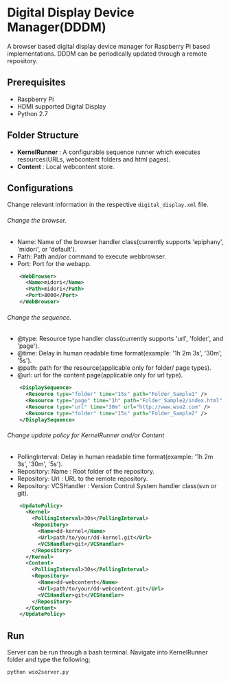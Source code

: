 Digital Display Device Manager(DDDM)
===================================
A browser based digital display device manager for Raspberry Pi based implementations. DDDM can be periodically updated through a remote repository.

Prerequisites
--------------
* Raspberry Pi
* HDMI supported Digital Display
* Python 2.7

Folder Structure
-----------------
* **KernelRunner** : A configurable sequence runner which executes resources(URLs, webcontent folders and html pages).
* **Content** : Local webcontent store.

Configurations
------------------

Change relevant information in the respective `digital_display.xml` file.

###### Change the browser.
* Name: Name of the browser handler class(currently supports 'epiphany', 'midori', or 'default').
* Path: Path and/or command to execute webbrowser.
* Port: Port for the webapp.
```xml
    <WebBrowser>
      <Name>midori</Name>
      <Path>midori</Path>
      <Port>8000</Port>
    </WebBrowser>
```
###### Change the sequence.
* @type: Resource type handler class(currently supports 'url', 'folder', and 'page').
* @time: Delay in human readable time format(example: '1h 2m 3s', '30m', '5s').
* @path: path for the resource(applicable only for folder/ page types).
* @url: url for the content page(applicable only for url type).
```xml
    <DisplaySequence>
      <Resource type="folder" time="15s" path="Folder_Sample1" />
      <Resource type="page" time="1h" path="Folder_Sample2/index.html" />
      <Resource type="url" time="30m" url="http://www.wso2.com" />
      <Resource type="folder" time="15s" path="Folder_Sample2" />
    </DisplaySequence>
```
###### Change update policy for KernelRunner and/or Content
* PollingInterval: Delay in human readable time format(example: '1h 2m 3s', '30m', '5s').
* Repository: Name : Root folder of the repository.
* Repository: Url : URL to the remote repository.
* Repository: VCSHandler : Version Control System handler class(svn or git).
```xml
    <UpdatePolicy>
      <Kernel>
        <PollingInterval>30s</PollingInterval>
        <Repository>
          <Name>dd-kernel</Name>
          <Url>path/to/your/dd-kernel.git</Url>
          <VCSHandler>git</VCSHandler>
        </Repository>
      </Kernel>
      <Content>
        <PollingInterval>30s</PollingInterval>
        <Repository>
          <Name>dd-webcontent</Name>
          <Url>path/to/your/dd-webcontent.git</Url>
          <VCSHandler>git</VCSHandler>
        </Repository>
      </Content>
    </UpdatePolicy>
```

Run
------------
Server can be run through a bash terminal. Navigate into KernelRunner folder and type the following;

    python wso2server.py
